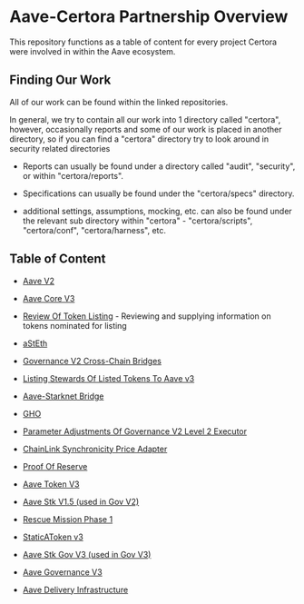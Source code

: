 # Aave-Certora Partnership Overview
This repository functions as a table of content for every project Certora were involved in within the Aave ecosystem.

## Finding Our Work
All of our work can be found within the linked repositories.

In general, we try to contain all our work into 1 directory called "certora", however, occasionally reports and some of our work is placed in another directory, so if you can find a "certora" directory try to look around in security related directories

- Reports can usually be found under a directory called "audit", "security", or within "certora/reports".

- Specifications can usually be found under the "certora/specs" directory.

- additional settings, assumptions, mocking, etc. can also be found under the relevant sub directory within "certora" - "certora/scripts", "certora/conf", "certora/harness", etc.

## Table of Content

* [Aave V2](https://github.com/aave/protocol-v2)

* [Aave Core V3](https://github.com/aave/aave-v3-core)

* [Review Of Token Listing](https://github.com/Certora/aave-erc20-listing) - Reviewing and supplying information on tokens nominated for listing

* [aStEth](https://github.com/MichaelMorami/aave-protocol-v2-AStETH)

* [Governance V2 Cross-Chain Bridges](https://github.com/aave/governance-crosschain-bridges)

* [Listing Stewards Of Listed Tokens To Aave v3](https://github.com/bgd-labs/aave-v3-listing-stewards)

* [Aave-Starknet Bridge](https://github.com/aave-starknet-project/aave-starknet-bridge)

* [GHO](https://github.com/aave/gho-core)

* [Parameter Adjustments Of Governance V2 Level 2 Executor](https://github.com/bgd-labs/aave-gov-level-2-update)

* [ChainLink Synchronicity Price Adapter](https://github.com/bgd-labs/cl-synchronicity-price-adapter)

* [Proof Of Reserve](https://github.com/bgd-labs/aave-proof-of-reserve)

* [Aave Token V3](https://github.com/bgd-labs/aave-token-v3)

* [Aave Stk V1.5 (used in Gov V2)](https://github.com/bgd-labs/aave-stk-v1-5)

* [Rescue Mission Phase 1](https://github.com/bgd-labs/rescue-mission-phase-1)

* [StaticAToken v3](https://github.com/bgd-labs/static-a-token-v3)

* [Aave Stk Gov V3 (used in Gov V3)](https://github.com/bgd-labs/aave-stk-gov-v3)

* [Aave Governance V3](https://github.com/bgd-labs/aave-governance-v3)

* [Aave Delivery Infrastructure](https://github.com/bgd-labs/aave-delivery-infrastructure)